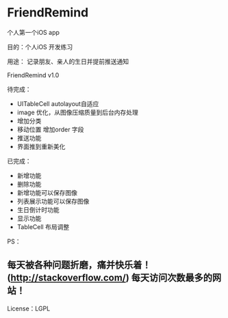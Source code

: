 # FriendRemind

个人第一个iOS app

目的：个人iOS 开发练习

用途： 记录朋友、亲人的生日并提前推送通知

FriendRemind v1.0

待完成：
- UITableCell autolayout自适应
- image 优化，从图像压缩质量到后台内存处理
- 增加分类
- 移动位置 增加order 字段
- 推送功能
- 界面推到重新美化

已完成：
- 新增功能
- 删除功能
- 新增功能可以保存图像
- 列表展示功能可以保存图像
- 生日倒计时功能
- 显示功能
- TableCell 布局调整

PS：
## 每天被各种问题折磨，痛并快乐着！ (http://stackoverflow.com/) 每天访问次数最多的网站！ 
License：LGPL 
